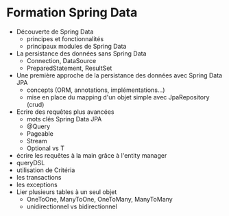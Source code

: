 # Formation Spring Data

- Découverte de Spring Data
    - principes et fonctionnalités
    - principaux modules de Spring Data
- La persistance des données sans Spring Data
    - Connection, DataSource
    - PreparedStatement, ResultSet
- Une première approche de la persistance des données avec Spring Data JPA
    - concepts (ORM, annotations, implémentations...)
    - mise en place du mapping d'un objet simple avec JpaRepository (crud)
- Ecrire des requêtes plus avancées
    - mots clés Spring Data JPA
    - @Query
    - Pageable<T>
    - Stream<T>
    - Optional<T> vs T
- écrire les requêtes à la main grâce à l'entity manager
- queryDSL
- utilisation de Critéria
- les transactions
- les exceptions
- Lier plusieurs tables à un seul objet
    - OneToOne, ManyToOne, OneToMany, ManyToMany
    - unidirectionnel vs bidirectionnel
